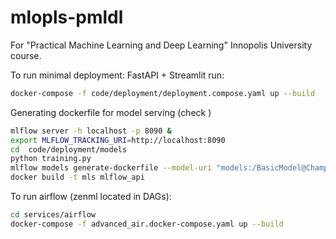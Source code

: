 # mlopls-pmldl

For "Practical Machine Learning and Deep Learning" Innopolis University course.

To run minimal deployment: FastAPI + Streamlit run:

```bash
docker-compose -f code/deployment/deployment.compose.yaml up --build
```

Generating dockerfile for model serving (check )

```bash
mlflow server -h localhost -p 8090 &
export MLFLOW_TRACKING_URI=http://localhost:8090
cd  code/deployment/models
python training.py
mlflow models generate-dockerfile --model-uri "models:/BasicModel@Champion" -d ./mlflow_api --install-mlflow
docker build -t mls mlflow_api
```

To run airflow (zenml located in DAGs):

```bash
cd services/airflow
docker-compose -f advanced_air.docker-compose.yaml up --build
```
